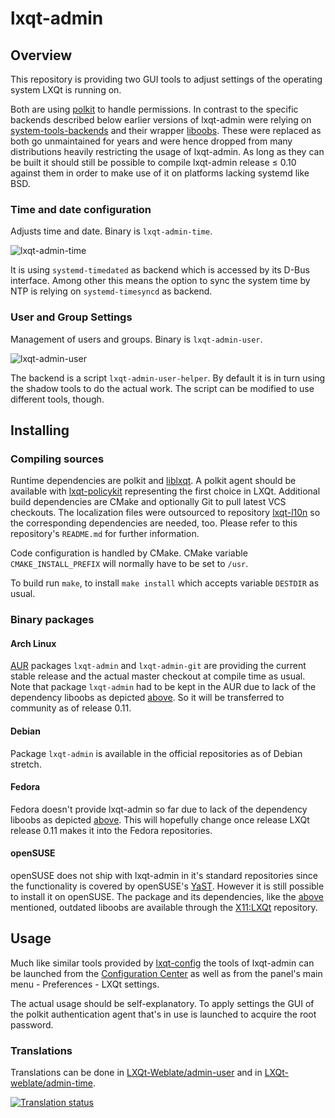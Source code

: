 # lxqt-admin

## Overview

This repository is providing two GUI tools to adjust settings of the operating
system LXQt is running on.

Both are using [polkit](https://www.freedesktop.org/wiki/Software/polkit/) to
handle permissions. In contrast to the specific backends described below earlier
versions of lxqt-admin were relying on
[system-tools-backends](http://system-tools-backends.freedesktop.org) and their
wrapper [liboobs](https://github.com/GNOME/liboobs). These were replaced as both
go unmaintained for years and were hence dropped from many distributions heavily
restricting the usage of lxqt-admin. As long as they can be built it should still
be possible to compile lxqt-admin release ≤ 0.10 against them in order to make
use of it on platforms lacking systemd like BSD.

### Time and date configuration

Adjusts time and date. Binary is `lxqt-admin-time`.

![lxqt-admin-time](lxqt-admin-time.png)

It is using `systemd-timedated` as backend which is accessed by its D-Bus
interface. Among other this means the option to sync the system time by NTP is
relying on `systemd-timesyncd` as backend.

### User and Group Settings

Management of users and groups. Binary is `lxqt-admin-user`.

![lxqt-admin-user](lxqt-admin-user.png)

The backend is a script `lxqt-admin-user-helper`. By default it is in turn using
the shadow tools to do the actual work. The script can be modified to use
different tools, though.

## Installing

### Compiling sources

Runtime dependencies are polkit and [liblxqt](https://github.com/lxqt/liblxqt).
A polkit agent should be available with
[lxqt-policykit](https://github.com/lxqt/lxqt-policykit/) representing the first
choice in LXQt. Additional build dependencies are CMake and optionally Git to pull
latest VCS checkouts. The localization files were outsourced to repository
[lxqt-l10n](https://github.com/lxqt/lxqt-l10n) so the corresponding dependencies
are needed, too. Please refer to this repository's `README.md` for further
information.

Code configuration is handled by CMake. CMake variable `CMAKE_INSTALL_PREFIX`
will normally have to be set to `/usr`.

To build run `make`, to install `make install` which accepts variable `DESTDIR`
as usual.

### Binary packages

#### Arch Linux

[AUR](https://aur.archlinux.org) packages `lxqt-admin` and `lxqt-admin-git` are
providing the current stable release and the actual master checkout at compile
time as usual.
Note that package `lxqt-admin` had to be kept in the AUR due to lack of the
dependency liboobs as depicted [above](#overview). So it will be transferred to
community as of release 0.11.

#### Debian

Package `lxqt-admin` is available in the official repositories as of Debian stretch.

#### Fedora

Fedora doesn't provide lxqt-admin so far due to lack of the dependency liboobs
as depicted [above](#overview). This will hopefully change once release LXQt
release 0.11 makes it into the Fedora repositories.

#### openSUSE

openSUSE does not ship with lxqt-admin in it's standard repositories since the
functionality is covered by openSUSE's [YaST](http://yast.github.io/).
However it is still possible to install it on openSUSE. The package and its
dependencies, like the [above](#overview) mentioned, outdated liboobs are
available through the [X11:LXQt](https://build.opensuse.org/project/show/X11:LXQt)
repository.

## Usage

Much like similar tools provided by [lxqt-config](https://github.com/lxqt/lxqt-config)
the tools of lxqt-admin can be launched from the
[Configuration Center](https://github.com/lxqt/lxqt-config#configuration-center)
as well as from the panel's main menu - Preferences - LXQt settings.

The actual usage should be self-explanatory. To apply settings the GUI of the
polkit authentication agent that's in use is launched to acquire the root password.


### Translations

Translations can be done in 
[LXQt-Weblate/admin-user](https://translate.lxqt-project.org/projects/lxqt-configuration/lxqt-admin-user/)
and in [LXQt-weblate/admin-time](https://translate.lxqt-project.org/projects/lxqt-configuration/lxqt-admin-time/).

<a href="https://translate.lxqt-project.org/projects/lxqt-configuration/lxqt-admin-user/">
<img src="https://translate.lxqt-project.org/widgets/lxqt-configuration/-/lxqt-admin-user/multi-auto.svg" alt="Translation status" />
</a>
